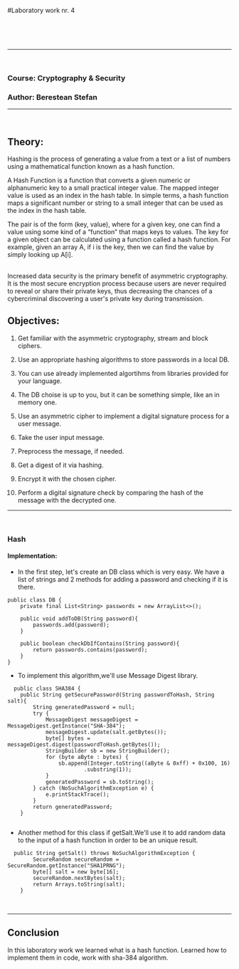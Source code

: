 #Laboratory work nr. 4

<br/>
<br/>
<br/>

---

<br/>

### Course: Cryptography & Security
### Author: Berestean Stefan

---

<br/>

## Theory:
Hashing is the process of generating a value from a text or a list of numbers using a mathematical function known as a hash function.

A Hash Function is a function that converts a given numeric or alphanumeric key to a small practical integer value. The mapped integer value is used as an index in the hash table. In simple terms, a hash function maps a significant number or string to a small integer that can be used as the index in the hash table.

The pair is of the form (key, value), where for a given key, one can find a value using some kind of a “function” that maps keys to values. The key for a given object can be calculated using a function called a hash function. For example, given an array A, if i is the key, then we can find the value by simply looking up A[i].

<br/>
Increased data security is the primary benefit of asymmetric cryptography. It is the most secure encryption process because users are never required to reveal or share their private keys, thus decreasing the chances of a cybercriminal discovering a user's private key during transmission.



## Objectives:
1. Get familiar with the asymmetric cryptography, stream and block ciphers.


2. Use an appropriate hashing algorithms to store passwords in a local DB.
  1. You can use already implemented algortihms from libraries provided for your language.
  2. The DB choise is up to you, but it can be something simple, like an in memory one.
3. Use an asymmetric cipher to implement a digital signature process for a user message.
  1. Take the user input message.
  2. Preprocess the message, if needed.
  3. Get a digest of it via hashing.
  4. Encrypt it with the chosen cipher.
  5. Perform a digital signature check by comparing the hash of the message with the decrypted one.

---
<br/>

### Hash

#### Implementation:

* In the first step, let's create an DB class which is very easy.
We have a list of strings and 2 methods for adding a password and checking if
it is there.
```
public class DB {
    private final List<String> passwords = new ArrayList<>();

    public void addToDB(String password){
        passwords.add(password);
    }

    public boolean checkDbIfContains(String password){
        return passwords.contains(password);
    }
}
```
* To implement this algorithm,we'll use Message Digest library.
```
  public class SHA384 {
    public String getSecurePassword(String passwordToHash, String salt){
        String generatedPassword = null;
        try {
            MessageDigest messageDigest = MessageDigest.getInstance("SHA-384");
            messageDigest.update(salt.getBytes());
            byte[] bytes = messageDigest.digest(passwordToHash.getBytes());
            StringBuilder sb = new StringBuilder();
            for (byte aByte : bytes) {
                sb.append(Integer.toString((aByte & 0xff) + 0x100, 16)
                        .substring(1));
            }
            generatedPassword = sb.toString();
        } catch (NoSuchAlgorithmException e) {
            e.printStackTrace();
        }
        return generatedPassword;
    }
  
```
* Another method for this class if getSalt.We'll use it to add random data to
the input of a hash function in order to be an unique result.
```
  public String getSalt() throws NoSuchAlgorithmException {
        SecureRandom secureRandom = SecureRandom.getInstance("SHA1PRNG");
        byte[] salt = new byte[16];
        secureRandom.nextBytes(salt);
        return Arrays.toString(salt);
    }
```

<br/>

---


## Conclusion

In this laboratory work we learned what is a hash function.
Learned how to implement them in code, work with sha-384 algorithm.